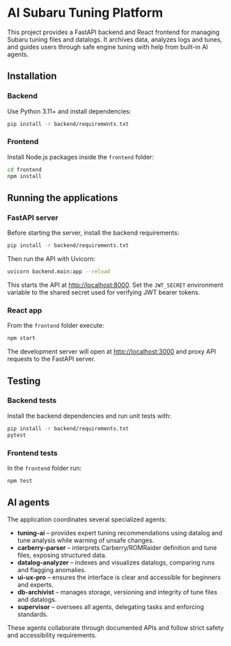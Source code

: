 # AI Subaru Tuning Platform

This project provides a FastAPI backend and React frontend for managing Subaru tuning files and datalogs.  It archives data, analyzes logs and tunes, and guides users through safe engine tuning with help from built-in AI agents.

## Installation

### Backend

Use Python 3.11+ and install dependencies:

```bash
pip install -r backend/requirements.txt
```

### Frontend

Install Node.js packages inside the `frontend` folder:

```bash
cd frontend
npm install
```

## Running the applications

### FastAPI server

Before starting the server, install the backend requirements:

```bash
pip install -r backend/requirements.txt
```

Then run the API with Uvicorn:

```bash
uvicorn backend.main:app --reload
```

This starts the API at <http://localhost:8000>.
Set the `JWT_SECRET` environment variable to the shared secret used for verifying
JWT bearer tokens.

### React app

From the `frontend` folder execute:

```bash
npm start
```

The development server will open at <http://localhost:3000> and proxy API requests to the FastAPI server.

## Testing

### Backend tests

Install the backend dependencies and run unit tests with:


```bash
pip install -r backend/requirements.txt
pytest
```

### Frontend tests

In the `frontend` folder run:

```bash
npm test
```

## AI agents

The application coordinates several specialized agents:

- **tuning-ai** – provides expert tuning recommendations using datalog and tune analysis while warning of unsafe changes.
- **carberry-parser** – interprets Carberry/ROMRaider definition and tune files, exposing structured data.
- **datalog-analyzer** – indexes and visualizes datalogs, comparing runs and flagging anomalies.
- **ui-ux-pro** – ensures the interface is clear and accessible for beginners and experts.
- **db-archivist** – manages storage, versioning and integrity of tune files and datalogs.
- **supervisor** – oversees all agents, delegating tasks and enforcing standards.

These agents collaborate through documented APIs and follow strict safety and accessibility requirements.
